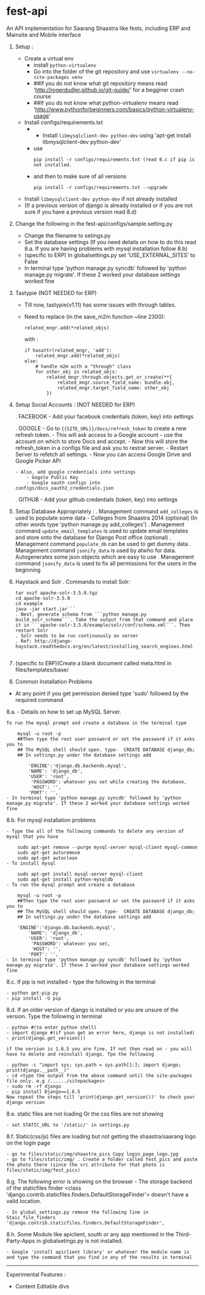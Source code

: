 fest-api
========

An API implementation for Saarang Shaastra like fests, including ERP and Mainsite and Mobile interface

1. Setup :
	- Create a virtual env
		- install `python-virtualenv`
		- Go into the folder of the git repository and use `virtualenv --no-site-packages venv`
		- ##If you do not know what git repository means read 'http://rogerdudler.github.io/git-guide/' for a begginer crash course
		- ##If you do not know what python-virtualenv means read 'http://www.pythonforbeginners.com/basics/python-virtualenv-usage'   
	- Install configs/requirements.txt
		- - Install `libmysqlclient-dev python-dev` using 'apt-get install libmysqlclient-dev python-dev'
		- use 
			```
			pip install -r configs/requirements.txt (read 8.c if pip is not installed. 
			```
		- and then to make sure of all versions
			```
			pip install -r configs/requirements.txt --upgrade
			```
	- Install `libmysqlclient-dev python-dev` if not already installed
	- (If a previous version of django is already installed or if you are not sure if you have a previous version read 8.d)

2. Change the following in the fest-api/configs/sample.setting.py

	- Change the filename to setings.py
	- Set the database settings (If you need details on how to do this read 8.a. If you are having problems with mysql installation follow 8.b)
	- (specific to ERP) In globalsettings.py set  'USE_EXTERNAL_SITES' to False 
	- In terminal type 'python manage.py syncdb' followed by 'python manage.py migrate'. If these 2 worked your database settings worked fine


4. Tastypie (NOT NEEDED for ERP)
    - Till now, tastypie(v1.11) has some issues with through tables.
    - Need to replace (in the save_m2m function ~line 2300): 
     
    	```
     	related_mngr.add(*related_objs)
     	```
      with :
      	```
      	if hasattr(related_mngr, 'add'):
			related_mngr.add(*related_objs)
		else:
			# handle m2m with a "through" class
			for other_obj in related_objs:
				related_mngr.through.objects.get_or_create(**{
					related_mngr.source_field_name: bundle.obj,
					related_mngr.target_field_name: other_obj
				})
		```

4.  Setup Social Accounts : (NOT NEEDED for ERP)

	. FACEBOOK
		- Add your facebook credentials (token, key) into settings

	. GOOGLE
		- Go to `{{SITE_URL}}/docs/refresh_token` to create a new refresh token.
		- This will ask access to a Google account - use the account on which to store Docs and accept.
		- Now this will store the refresh_token in a configs file and ask you to restrat server.
		- Restart Server to refetch all settings.
		- Now you can access Google Drive and Google Picker API
		
		- Also, add google credentials into settings
			- Gogole Public Key
			- Google oauth configs into configs/docs_oauth2_credentials.json
		
	. GITHUB
		- Add your github credentials (token, key) into settings
    

5. Setup Database Appropriately :
	. Management command `add_colleges` is used to populate some data - Colleges from Shaastra 2014 (optional) (In other words type 'python manage.py add_colleges') 
	. Management command `update_email_templates` is used to update email templates and store onto the database for Django Post office (optional)
	. Management command `populate_db` can be used to get dummy data 
	. Management command `jsonify_data` is used by atwho for data. Autogenerates some json objects which are easy to use
	. Management command `jsonify_data` is used to fix all permissions for the users in the beginning
	
6. Haystack and Solr
	. Commands  to install Solr:
	```curl -O https://archive.apache.org/dist/lucene/solr/3.5.0/apache-solr-3.5.0.tgz
	tar xvzf apache-solr-3.5.0.tgz
	cd apache-solr-3.5.0
	cd example
	java -jar start.jar```
	. Next, generate schema from ```python manage.py build_solr_schema```. Take the output from that command and place it in ```apache-solr-3.5.0/example/solr/conf/schema.xml```. Then restart Solr
	. Solr needs to be run continuously on server
	. Ref: http://django-haystack.readthedocs.org/en/latest/installing_search_engines.html


7. (specific to ERP)(Create a blank document called meta.html in files/templates/base/


8. Common Installation Problems

- At any point if you get permission denied type 'sudo' followed by the required command

8.a. - Details on how to set up MySQL Server. 
	
	To run the mysql prompt and create a database in the terminal type

		mysql -u root -p
		##Then type the root user password or set the password if it asks you to
		## The MySQL shell should open. type-  CREATE DATABASE django_db;
		## In settings.py under the database settings add 
		
	        'ENGINE':'django.db.backends.mysql',
        	'NAME': 'django_db',
        	'USER': 'root',
       		 'PASSWORD': whatever you set while creating the database,
       		 'HOST': '',
        	'PORT': '',
	- In terminal type 'python manage.py syncdb' followed by 'python manage.py migrate'. If these 2 worked your database settings worked fine	



8.b. For mysql installation problems

	- Type the all of the following commands to delete any version of mysql that you have

		sudo apt-get remove --purge mysql-server mysql-client mysql-common
		sudo apt-get autoremove
		sudo apt-get autoclean
	- To install mysql

		sudo apt-get install mysql-server mysql-client
		sudo apt-get install python-mysqldb
	- To run the mysql prompt and create a database

		mysql -u root -p
		##Then type the root user password or set the password if it asks you to
		## The MySQL shell should open. type-  CREATE DATABASE django_db;
		## In settings.py under the database settings add 
		
		'ENGINE':'django.db.backends.mysql',
        	'NAME': 'django_db',
        	'USER': 'root',
       		 'PASSWORD': whatever you set,
       		 'HOST': '',
        	'PORT': '',
	- In terminal type 'python manage.py syncdb' followed by 'python manage.py migrate'. If these 2 worked your database settings worked fine	

8.c. If pip is not installed - type the following in the terminal

	- python get-pip.py
	- pip install -U pip
		

8.d. If an older version of django is installed or you are unsure of the version. Type the following in terminal

	- python #(to enter python shell)
	- import django #(if youn get an error here, django is not installed)
	- print(django.get_version())

    if the version is 1.6.5 you are fine. If not then read on - you will have to delete and reinstall django. Tpe the following

	- python -c "import sys; sys.path = sys.path[1:]; import django; print(django.__path__)"
	- cd <type the output from the above command until the site-packages file only. e.g /....../sitepackages>
	- sudo rm -rf django
	- pip install Django==1.6.5
    Now repeat the steps till 'print(django.get_version())' to check your django version


8.e. static files are not loading Or the css files are not showing

	- set STATIC_URL to '/static/' in settings.py

8.f. Static(css/js) files are loading but not getting the shaastra/saarang logo on the login page

	- go to files/static/img/shaastra_pics Copy login_page_logo.jpg
	- go to files/static/img/ . Create a folder called fest_pics and paste the photo there (since the src attribute for that photo is files/static/img/fest_pics)


8.g. The following error is showing on the browser -  The storage backend of the staticfiles finder <class 'django.contrib.staticfiles.finders.DefaultStorageFinder'> doesn't have a valid location.

 	- In global_settings.py remove the following line in Staic_file_finders 'django.contrib.staticfiles.finders.DefaultStorageFinder',


8.h. Some Module like apiclient, south or any app mentioned in the Third-Party-Apps in globalsetings.py is not installed. 

	- Google 'install apiclient library' or whatever the module name is and type the command that you find in any of the results in terminal


------------------------------------------------------------------------------------------------------

Experimental Features :
 - Content Editable divs
